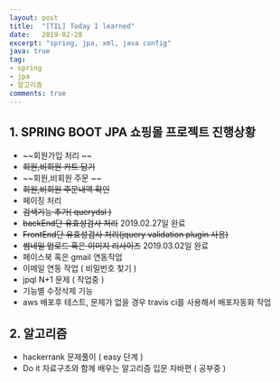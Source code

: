 ```yaml
---
layout: post
title:  "[TIL] Today I learned"
date:   2019-02-28
excerpt: "spring, jpa, xml, java config"
java: true
tag:
- spring
- jpa
- 알고리즘
comments: true
---
```



## 1. SPRING BOOT JPA 쇼핑몰 프로젝트 진행상황

* ~~회원가입 처리 ~~
* ~~회원,비회원 카트 담기~~
* ~~회원,비회원 주문 ~~
* ~~회원,비회원 주문내역 확인~~
* 페이징 처리
* ~~검색기능 추가( querydsl )~~
* ~~backEnd단 유효성검사 처리~~ 2019.02.27일 완료
* ~~FrontEnd단 유효성검사 처리(jquery validation plugin 사용)~~
* ~~썸네일 업로드 혹은 이미지 리사이즈~~ 2019.03.02일 완료
* 페이스북 혹은 gmail 연동작업
* 이메일 연동 작업 ( 비밀번호 찾기 )
* jpql N+1 문제 ( 작업중 )
* 기능별 수정삭제 기능
* aws 배포후 테스트, 문제가 없을 경우 travis ci를 사용해서 배포자동화 작업

## 2. 알고리즘

* hackerrank 문제풀이 ( easy 단계 )
* Do it 자료구조와 함께 배우는 알고리즘 입문 자바편 ( 공부중 )